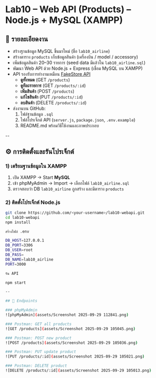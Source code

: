 # Lab10 – Web API (Products) – Node.js + MySQL (XAMPP)

## 📌 รายละเอียดงาน
- สร้างฐานข้อมูล MySQL ขึ้นมาใหม่ (ชื่อ `lab10_airline`)
- สร้างตาราง `products` เก็บข้อมูลสินค้า (เครื่องบิน / model / accessory)
- เพิ่มข้อมูลสินค้า 20–30 รายการ (seed data มีแล้วใน `lab10_airline.sql`)
- พัฒนา Web API ด้วย Node.js + Express (เชื่อม MySQL บน XAMPP)
- API รองรับการทำงานเหมือน [FakeStore API](https://fakestoreapi.com/docs#tag/Products)  
  - **ดูทั้งหมด** (GET `/products`)  
  - **ดูทีละรายการ** (GET `/products/:id`)  
  - **เพิ่มสินค้า** (POST `/products`)  
  - **แก้ไขสินค้า** (PUT `/products/:id`)  
  - **ลบสินค้า** (DELETE `/products/:id`)  
- ส่งงานบน GitHub:  
  1. ไฟล์ฐานข้อมูล `.sql`  
  2. ไฟล์โปรเจ็กต์ API (`server.js`, `package.json`, `.env.example`)  
  3. README.md พร้อมวิธีใช้งานและภาพประกอบ  

--

## ⚙️ การติดตั้งและรันโปรเจ็กต์

### 1) เตรียมฐานข้อมูลใน XAMPP
1. เปิด XAMPP → Start **MySQL**
2. เข้า phpMyAdmin → Import → เลือกไฟล์ `lab10_airline.sql`
3. ตรวจสอบว่า DB `lab10_airline` ถูกสร้าง และมีตาราง `products`

### 2) ติดตั้งโปรเจ็กต์ Node.js
```bash
git clone https://github.com/<your-username>/lab10-webapi.git
cd lab10-webapi
npm install

สร้างไฟล์ .env

DB_HOST=127.0.0.1
DB_PORT=3306
DB_USER=root
DB_PASS=
DB_NAME=lab10_airline
PORT=3000

รัน API

npm start

--

## 📌 Endpoints

### phpMyAdmin
![phpMyAdmin](assets/Screenshot 2025-09-29 112841.png)

### Postman: GET all products
![GET /products](assets/Screenshot 2025-09-29 105045.png)

### Postman: POST new product
![POST /products](assets/Screenshot 2025-09-29 105036.png)

### Postman: PUT update product
![PUT /products/:id](assets/Screenshot 2025-09-29 105021.png)

### Postman: DELETE product
![DELETE /products/:id](assets/Screenshot 2025-09-29 105013.png)
